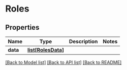 # Roles

## Properties
Name | Type | Description | Notes
------------ | ------------- | ------------- | -------------
**data** | [**list[RolesData]**](RolesData.md) |  | 

[[Back to Model list]](../README.md#documentation-for-models) [[Back to API list]](../README.md#documentation-for-api-endpoints) [[Back to README]](../README.md)

